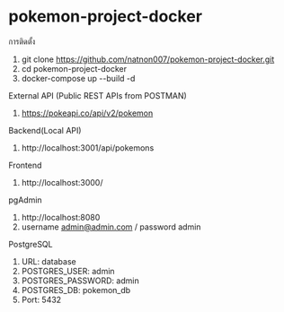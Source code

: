 ﻿# pokemon-project-docker

การติดตั้ง
1. git clone https://github.com/natnon007/pokemon-project-docker.git
2. cd pokemon-project-docker
3. docker-compose up --build -d


External API (Public REST APIs from POSTMAN)
1. https://pokeapi.co/api/v2/pokemon

Backend(Local API) 
1. http://localhost:3001/api/pokemons

Frontend
1. http://localhost:3000/

pgAdmin
1. http://localhost:8080
2. username admin@admin.com / password admin

PostgreSQL
1. URL: database
2. POSTGRES_USER: admin
3. POSTGRES_PASSWORD: admin
4. POSTGRES_DB: pokemon_db
5. Port: 5432
